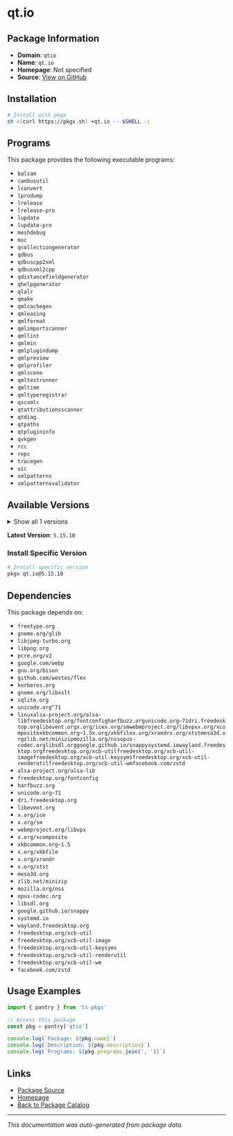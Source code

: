 # qt.io

> 

## Package Information

- **Domain**: `qtio`
- **Name**: `qt.io`
- **Homepage**: Not specified
- **Source**: [View on GitHub](https://github.com/pkgxdev/pantry/tree/main/projects/qt.io/package.yml)

## Installation

```bash
# Install with pkgx
sh <(curl https://pkgx.sh) +qt.io -- $SHELL -i
```

## Programs

This package provides the following executable programs:

- `balsam`
- `canbusutil`
- `lconvert`
- `lprodump`
- `lrelease`
- `lrelease-pro`
- `lupdate`
- `lupdate-pro`
- `meshdebug`
- `moc`
- `qcollectiongenerator`
- `qdbus`
- `qdbuscpp2xml`
- `qdbusxml2cpp`
- `qdistancefieldgenerator`
- `qhelpgenerator`
- `qlalr`
- `qmake`
- `qmlcachegen`
- `qmleasing`
- `qmlformat`
- `qmlimportscanner`
- `qmllint`
- `qmlmin`
- `qmlplugindump`
- `qmlpreview`
- `qmlprofiler`
- `qmlscene`
- `qmltestrunner`
- `qmltime`
- `qmltyperegistrar`
- `qscxmlc`
- `qtattributionsscanner`
- `qtdiag`
- `qtpaths`
- `qtplugininfo`
- `qvkgen`
- `rcc`
- `repc`
- `tracegen`
- `uic`
- `xmlpatterns`
- `xmlpatternsvalidator`

## Available Versions

<details>
<summary>Show all 1 versions</summary>

- `5.15.10`

</details>

**Latest Version**: `5.15.10`

### Install Specific Version

```bash
# Install specific version
pkgx qt.io@5.15.10
```

## Dependencies

This package depends on:

- `freetype.org`
- `gnome.org/glib`
- `libjpeg-turbo.org`
- `libpng.org`
- `pcre.org/v2`
- `google.com/webp`
- `gnu.org/bison`
- `github.com/westes/flex`
- `kerberos.org`
- `gnome.org/libxslt`
- `sqlite.org`
- `unicode.org^71`
- `linuxalsa-project.org/alsa-libfreedesktop.org/fontconfigharfbuzz.orgunicode.org~71dri.freedesktop.orglibevent.orgx.org/icex.org/smwebmproject.org/libvpxx.org/xcompositexkbcommon.org~1.5x.org/xkbfilex.org/xrandrx.org/xtstmesa3d.orgzlib.net/minizipmozilla.org/nssopus-codec.orglibsdl.orggoogle.github.io/snappysystemd.iowayland.freedesktop.orgfreedesktop.org/xcb-utilfreedesktop.org/xcb-util-imagefreedesktop.org/xcb-util-keysymsfreedesktop.org/xcb-util-renderutilfreedesktop.org/xcb-util-wmfacebook.com/zstd`
- `alsa-project.org/alsa-lib`
- `freedesktop.org/fontconfig`
- `harfbuzz.org`
- `unicode.org~71`
- `dri.freedesktop.org`
- `libevent.org`
- `x.org/ice`
- `x.org/sm`
- `webmproject.org/libvpx`
- `x.org/xcomposite`
- `xkbcommon.org~1.5`
- `x.org/xkbfile`
- `x.org/xrandr`
- `x.org/xtst`
- `mesa3d.org`
- `zlib.net/minizip`
- `mozilla.org/nss`
- `opus-codec.org`
- `libsdl.org`
- `google.github.io/snappy`
- `systemd.io`
- `wayland.freedesktop.org`
- `freedesktop.org/xcb-util`
- `freedesktop.org/xcb-util-image`
- `freedesktop.org/xcb-util-keysyms`
- `freedesktop.org/xcb-util-renderutil`
- `freedesktop.org/xcb-util-wm`
- `facebook.com/zstd`

## Usage Examples

```typescript
import { pantry } from 'ts-pkgx'

// Access this package
const pkg = pantry['qtio']

console.log(`Package: ${pkg.name}`)
console.log(`Description: ${pkg.description}`)
console.log(`Programs: ${pkg.programs.join(', ')}`)
```

## Links

- [Package Source](https://github.com/pkgxdev/pantry/tree/main/projects/qt.io/package.yml)
- [Homepage](#)
- [Back to Package Catalog](../package-catalog.md)

---

*This documentation was auto-generated from package data.*
